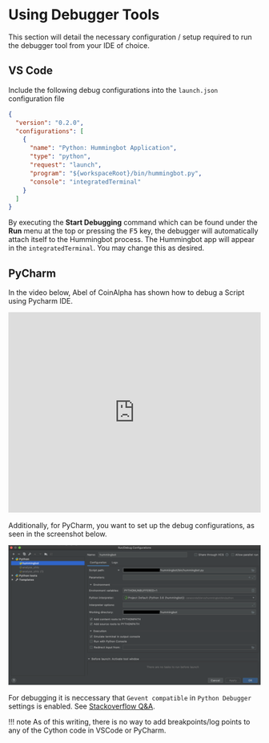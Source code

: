 # Using Debugger Tools

This section will detail the necessary configuration / setup required to run the debugger tool from your IDE of choice.

## VS Code

Include the following debug configurations into the `launch.json` configuration file

```json
{
  "version": "0.2.0",
  "configurations": [
    {
      "name": "Python: Hummingbot Application",
      "type": "python",
      "request": "launch",
      "program": "${workspaceRoot}/bin/hummingbot.py",
      "console": "integratedTerminal"
    }
  ]
}
```

By executing the **Start Debugging** command which can be found under the **Run** menu at the top or pressing the <kbd>F5</kbd> key, the debugger will automatically attach itself to the Hummingbot process. The Hummingbot app will appear in the `integratedTerminal`. You may change this as desired.

## PyCharm

In the video below, Abel of CoinAlpha has shown how to debug a Script using Pycharm IDE.


<iframe style="width:100%; min-height:400px;" src="https://www.youtube.com/embed/2O6Ge25rsLk?si=ZNuo16EysuRB-jIx" frameborder="0" allow="accelerometer; autoplay; encrypted-media; gyroscope; picture-in-picture" allowfullscreen></iframe>


Additionally, for PyCharm, you want to set up the debug configurations, as seen in the screenshot below.

![PyCharmDebugConfiguration](../assets/img/pycharm-debug-configurations.png)

For debugging it is neccessary that `Gevent compatible` in `Python Debugger` settings is enabled. See
[Stackoverflow Q&A](https://stackoverflow.com/questions/39371676/debugger-times-out-at-collecting-data).

!!! note
    As of this writing, there is no way to add breakpoints/log points to any of the Cython code in VSCode or PyCharm.

